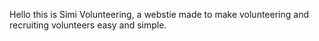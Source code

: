 Hello this is Simi Volunteering, a webstie made to make volunteering and recruiting volunteers easy and simple.
